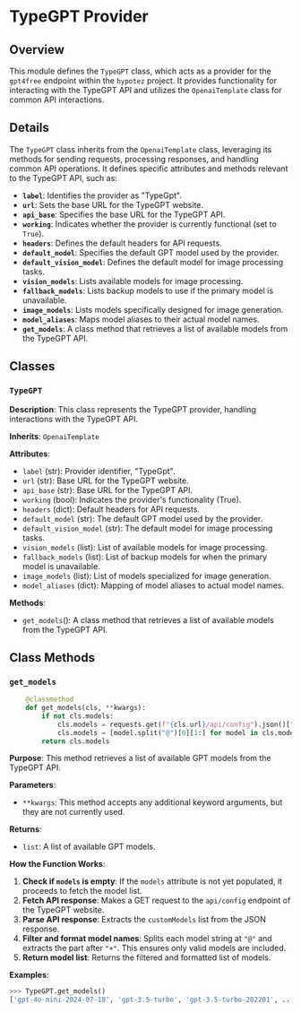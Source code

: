 # TypeGPT Provider

## Overview

This module defines the `TypeGPT` class, which acts as a provider for the `gpt4free` endpoint within the `hypotez` project. It provides functionality for interacting with the TypeGPT API and utilizes the `OpenaiTemplate` class for common API interactions.

## Details

The `TypeGPT` class inherits from the `OpenaiTemplate` class, leveraging its methods for sending requests, processing responses, and handling common API operations. It defines specific attributes and methods relevant to the TypeGPT API, such as:

- **`label`**: Identifies the provider as "TypeGpt".
- **`url`**: Sets the base URL for the TypeGPT website.
- **`api_base`**: Specifies the base URL for the TypeGPT API.
- **`working`**: Indicates whether the provider is currently functional (set to `True`).
- **`headers`**: Defines the default headers for API requests.
- **`default_model`**: Specifies the default GPT model used by the provider.
- **`default_vision_model`**: Defines the default model for image processing tasks.
- **`vision_models`**: Lists available models for image processing.
- **`fallback_models`**: Lists backup models to use if the primary model is unavailable.
- **`image_models`**: Lists models specifically designed for image generation.
- **`model_aliases`**: Maps model aliases to their actual model names.
- **`get_models`**: A class method that retrieves a list of available models from the TypeGPT API.

## Classes

### `TypeGPT`

**Description**: This class represents the TypeGPT provider, handling interactions with the TypeGPT API.

**Inherits**: `OpenaiTemplate`

**Attributes**:

- `label` (str): Provider identifier, "TypeGpt".
- `url` (str): Base URL for the TypeGPT website.
- `api_base` (str): Base URL for the TypeGPT API.
- `working` (bool): Indicates the provider's functionality (True).
- `headers` (dict): Default headers for API requests.
- `default_model` (str): The default GPT model used by the provider.
- `default_vision_model` (str): The default model for image processing tasks.
- `vision_models` (list): List of available models for image processing.
- `fallback_models` (list): List of backup models for when the primary model is unavailable.
- `image_models` (list): List of models specialized for image generation.
- `model_aliases` (dict): Mapping of model aliases to actual model names.

**Methods**:

- `get_models`(): A class method that retrieves a list of available models from the TypeGPT API.

## Class Methods

### `get_models`

```python
    @classmethod
    def get_models(cls, **kwargs):
        if not cls.models:
            cls.models = requests.get(f"{cls.url}/api/config").json()["customModels"].split(",")
            cls.models = [model.split("@")[0][1:] for model in cls.models if model.startswith("+") and model not in cls.image_models]
        return cls.models
```

**Purpose**: This method retrieves a list of available GPT models from the TypeGPT API.

**Parameters**:

- `**kwargs`: This method accepts any additional keyword arguments, but they are not currently used.

**Returns**:

- `list`: A list of available GPT models.

**How the Function Works**:

1. **Check if `models` is empty**: If the `models` attribute is not yet populated, it proceeds to fetch the model list.
2. **Fetch API response**: Makes a GET request to the `api/config` endpoint of the TypeGPT website.
3. **Parse API response**: Extracts the `customModels` list from the JSON response.
4. **Filter and format model names**: Splits each model string at `"@"` and extracts the part after `"+"`. This ensures only valid models are included.
5. **Return model list**: Returns the filtered and formatted list of models.

**Examples**:

```python
>>> TypeGPT.get_models()
['gpt-4o-mini-2024-07-18', 'gpt-3.5-turbo', 'gpt-3.5-turbo-202201', ..., 'o3-mini']
```
